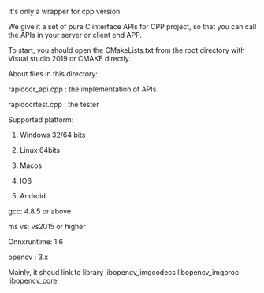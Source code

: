 It's only a wrapper for cpp version. 

We give it a set of pure C interface APIs for CPP project, so that you can call the APIs in your server or client end APP.


To start, you should open the CMakeLists.txt from the root directory with Visual studio 2019 or CMAKE directly.

About files in this directory:


rapidocr_api.cpp     : the implementation of APIs


rapidocrtest.cpp    : the tester


Supported platform:

1. Windows 32/64 bits

2. Linux  64bits

3. Macos 

4. IOS

5. Android


gcc:  4.8.5 or above

ms vs: vs2015 or higher

Onnxruntime: 1.6

opencv :  3.x

Mainly, it shoud link to library libopencv_imgcodecs 	libopencv_imgproc 	libopencv_core
